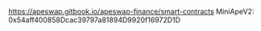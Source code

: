 https://apeswap.gitbook.io/apeswap-finance/smart-contracts
MiniApeV2: 0x54aff400858Dcac39797a81894D9920f16972D1D